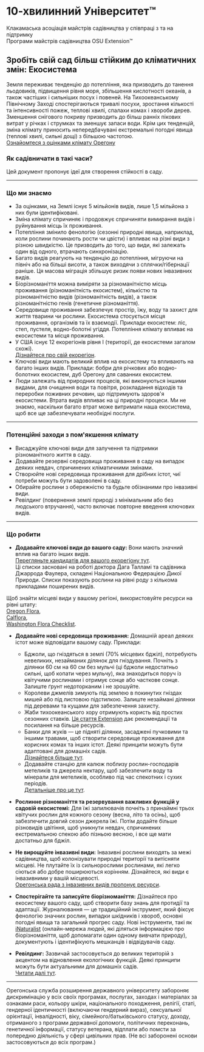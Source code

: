 # 10-хвилинний Університет™  
Клакамаська асоціація майстрів садівництва у співпраці з та на підтримку  
Програми майстрів садівництва OSU Extension™  

## Зробіть свій сад більш стійким до кліматичних змін: Екосистема  

Земля переживає тенденцію до потепління, яка призводить до танення льодовиків, підвищення рівня моря, збільшення кислотності океанів, а також частіших і сильніших посух і повеней. На Тихоокеанському Північному Заході спостерігаються тривалі посухи, зростання кількості та інтенсивності пожеж, теплові хвилі, спалахи комах і хвороби дерев. Зменшення снігового покриву призводить до більш ранніх пікових витрат у річках і струмках та зменшує запаси води. Крім цих тенденцій, зміна клімату приносить непередбачувані екстремальні погодні явища (теплові хвилі, сильні дощі) з більшою частотою.  
[Ознайомтеся з оцінками клімату Орегону](https://blogs.oregonstate.edu/occri/oregon-climate-assessments/)  

### Як садівничати в такі часи?  
Цей документ пропонує ідеї для створення стійкості в саду.  

---

### Що ми знаємо  

- За оцінками, на Землі існує 5 мільйонів видів, лише 1,5 мільйона з них були ідентифіковані.  
- Зміна клімату спричиняє і продовжує спричиняти вимирання видів і руйнування місць їх проживання.  
- Потепління змінило фенологію (сезонні природні явища, наприклад, коли рослини починають рости чи цвісти) і впливає на різні види з різною швидкістю. Це призводить до того, що види, які залежать один від одного, втрачають синхронізацію.  
- Багато видів реагують на тенденцію до потепління, мігруючи на північ або на більші висоти, а також виходячи з сплячки/гібернації раніше. Ця масова міграція збільшує ризик появи нових інвазивних видів.  
- Біорізноманіття можна виміряти за різноманітністю місць проживання (різноманітність екосистем), кількістю та різноманітністю видів (різноманітність видів), а також різноманітністю генів (генетичне різноманіття).  
- Середовище проживання забезпечує простір, їжу, воду та захист для життя тварини чи рослини. Екосистема стосується місця проживання, організмів та їх взаємодії. Приклади екосистем: ліс, степ, пустеля, водно-болотні угіддя. Потепління клімату впливає на екосистеми та місця проживання.  
- У США існує 12 екорегіонів рівня I (території, де екосистеми загалом схожі).  
[Дізнайтеся про свій екорегіон](https://www.epa.gov/eco-research/ecoregions).  
- Ключові види мають великий вплив на екосистему та впливають на багато інших видів. Приклади: бобри для річкових або водно-болотних екосистем, дуб Орегону для саванних екосистем.  
- Люди залежать від природних процесів, які виконуються іншими видами, для очищення води та повітря, розкладання відходів та переробки поживних речовин, що підтримують здоров'я екосистеми. Втрата видів впливає на ці природні процеси. Ми не знаємо, наскільки багато втрат може витримати наша екосистема, щоб все ще забезпечувати необхідні послуги.  

---

### Потенційні заходи з пом'якшення клімату  

- Висаджуйте ключові види для залучення та підтримки різноманітного життя в саду.  
- Додавайте резервні середовища проживання в саду на випадок деяких невдач, спричинених кліматичними змінами.  
- Створюйте нові середовища проживання для дрібних істот, чиї потреби можуть бути задоволені в саду.  
- Обирайте рослини з обережністю та будьте обізнаними про інвазивні види.  
- Ревілдинг (повернення землі природі з мінімальним або без людського втручання), часто включає повторне введення ключових видів.  

---

### Що робити  

- **Додавайте ключові види до вашого саду:** Вони мають значний вплив на багато інших видів.  
[Перегляньте кандидатів для вашого екорегіону тут](https://www.nwf.org/Garden-for-Wildlife/About/Native-Plants/keystone-plants-by-ecoregion).  
Ці списки засновані на роботі доктора Дага Талламі та садівника Джаррода Фаулера, складені Національною Федерацією Дикої Природи. Списки показують рослини на рівні роду з кількома прикладами поширених видів.  

Щоб знайти місцеві види у вашому регіоні, використовуйте ресурси на рівні штату:  
[Oregon Flora](https://oregonflora.org/),  
[Calflora](https://www.calflora.org/),  
[Washington Flora Checklist](https://burkeherbarium.org/waflora/checklist.php?Category=Endemic).  

- **Додавайте нові середовища проживання:** Домашній ареал деяких істот може відповідати вашому саду. Приклади:  
  - Бджоли, що гніздяться в землі (70% місцевих бджіл), потребують невеликих, незайманих ділянок для гніздування. Почніть з ділянки 60 см на 60 см без мульчі (ці бджоли недостатньо сильні, щоб копати через мульчу), яка знаходиться поруч із квітучими рослинами і отримує сонце або часткове сонце. Залиште ґрунт недоторканим і не зрошуйте.  
  - Королеви джмелів зимують під землею в покинутих гніздах мишей або під листовою підстилкою. Залиште незаймані ділянки під деревами та кущами для забезпечення захисту.  
  - Жаби тихоокеанського хору отримують користь від простих сезонних ставків. [Ця стаття Extension](https://extension.oregonstate.edu/news/how-build-simple-pond-native-frogs) дає рекомендації та посилання на більше ресурсів.  
  - Банки для жуків — це підняті ділянки, засаджені пучковими та іншими травами, щоб створити середовище проживання для корисних комах та інших істот. Деякі принципи можуть бути адаптовані для домашніх садів.  
[Дізнайтеся більше тут](http://oregonipm.ippc.orst.edu/Agroecology/NEW_BEETLE_BANK_1.pdf).  
  - Додавайте станцію для калюж поблизу рослин-господарів метеликів та джерела нектару, щоб забезпечити воду та мінерали для метеликів, особливо під час спекотних і сухих періодів.  
[Детальніше про це тут](https://www.nwf.org/-/media/Documents/PDFs/Garden-for-Wildlife/Tip-Sheets/Water-Butterfly-Gardens).  

- **Рослинне різноманіття та резервування важливих функцій у садовій екосистемі:** Для їжі запилювачів почніть з принаймні трьох квітучих рослин для кожного сезону (весна, літо та осінь), щоб забезпечити довгий сезон джерела їжі. Потім додайте більше різновидів цвітіння, щоб уникнути невдач, спричинених екстремальною спекою або пізньою весною, і все ще мати достатньо для бджіл.  

- **Не вирощуйте інвазивні види:** Інвазивні рослини виходять за межі садівництва, щоб колонізувати природні території та витісняти місцеві. Не плутайте їх із сильнорослими рослинами, які легко сіються або добре поширюються корінням. Дізнайтеся, які види є інвазивними у вашій місцевості.  
[Орегонська рада з інвазивних видів пропонує ресурси](https://www.oregoninvasivespeciescouncil.org/infohub).  

- **Спостерігайте та записуйте біорізноманіття:** Дізнайтеся про екосистему вашого саду, щоб створити базу знань для протидії та адаптації. Журналювання — це традиційний інструмент, який фіксує фенологію значних рослин, випадки шкідників і хвороб, основні погодні явища та загальний прогрес саду. Нові інструменти, такі як [iNaturalist](https://www.inaturalist.org) (онлайн-мережа людей, які діляться інформацією про біорізноманіття, щоб допомагати один одному вивчати природу), документують і ідентифікують мешканців і відвідувачів саду.  

- **Ревілдинг:** Зазвичай застосовується до великих територій з акцентом на відновлення екологічних функцій. Деякі принципи можуть бути актуальними для домашніх садів.  
[Читати далі тут](https://www.iucn.org/resources/issues-brief/benefits-and-risks-rewilding).  

---

Орегонська служба розширення державного університету забороняє дискримінацію у всіх своїх програмах, послугах, заходах і матеріалах за ознаками раси, кольору шкіри, національного походження, релігії, статі, гендерної ідентичності (включаючи гендерний вираз), сексуальної орієнтації, інвалідності, віку, сімейного/батьківського статусу, доходу, отриманого з програми державної допомоги, політичних переконань, генетичної інформації, статусу ветерана, відплати або помсти за попередню діяльність у сфері цивільних прав. (Не всі заборонені основи застосовуються до всіх програм.)